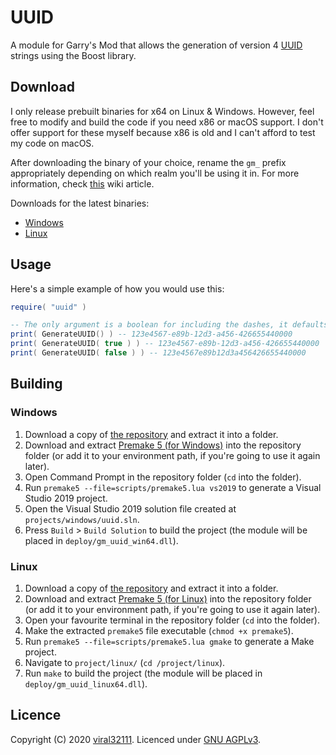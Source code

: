 # UUID

A module for Garry's Mod that allows the generation of version 4 [UUID](https://en.wikipedia.org/wiki/Universally_unique_identifier#Version_4_(random)) strings using the Boost library.

## Download

I only release prebuilt binaries for x64 on Linux & Windows. However, feel free to modify and build the code if you need x86 or macOS support. I don't offer support for these myself because x86 is old and I can't afford to test my code on macOS.

After downloading the binary of your choice, rename the `gm_` prefix appropriately depending on which realm you'll be using it in. For more information, check [this](https://wiki.facepunch.com/gmod/Creating_Binary_Modules#naminglocation) wiki article.

Downloads for the latest binaries:

* [Windows](https://github.com/viral32111/gm_uuid/releases/latest/download/gm_uuid_win64.dll)
* [Linux](https://github.com/viral32111/gm_uuid/releases/latest/download/gm_uuid_linux64.dll)

## Usage

Here's a simple example of how you would use this:

```lua
require( "uuid" )

-- The only argument is a boolean for including the dashes, it defaults to true.
print( GenerateUUID() ) -- 123e4567-e89b-12d3-a456-426655440000
print( GenerateUUID( true ) ) -- 123e4567-e89b-12d3-a456-426655440000
print( GenerateUUID( false ) ) -- 123e4567e89b12d3a456426655440000
```

## Building

### Windows

1. Download a copy of [the repository](https://github.com/viral32111/gm_uuid/archive/master.zip) and extract it into a folder.
2. Download and extract [Premake 5 (for Windows)](https://github.com/premake/premake-core/releases/download/v5.0.0-alpha15/premake-5.0.0-alpha15-windows.zip) into the repository folder (or add it to your environment path, if you're going to use it again later).
3. Open Command Prompt in the repository folder (`cd` into the folder).
4. Run `premake5 --file=scripts/premake5.lua vs2019` to generate a Visual Studio 2019 project.
5. Open the Visual Studio 2019 solution file created at `projects/windows/uuid.sln`.
6. Press `Build` > `Build Solution` to build the project (the module will be placed in `deploy/gm_uuid_win64.dll`).

### Linux

1. Download a copy of [the repository](https://github.com/viral32111/gm_uuid/archive/master.zip) and extract it into a folder.
2. Download and extract [Premake 5 (for Linux)](https://github.com/premake/premake-core/releases/download/v5.0.0-alpha15/premake-5.0.0-alpha15-linux.tar.gz) into the repository folder (or add it to your environment path, if you're going to use it again later).
3. Open your favourite terminal in the repository folder (`cd` into the folder).
4. Make the extracted `premake5` file executable (`chmod +x premake5`).
5. Run `premake5 --file=scripts/premake5.lua gmake` to generate a Make project.
6. Navigate to `project/linux/` (`cd /project/linux`).
7. Run `make` to build the project (the module will be placed in `deploy/gm_uuid_linux64.dll`).

## Licence

Copyright (C) 2020 [viral32111](https://github.com/viral32111). Licenced under [GNU AGPLv3](https://www.gnu.org/licenses/agpl-3.0.html).